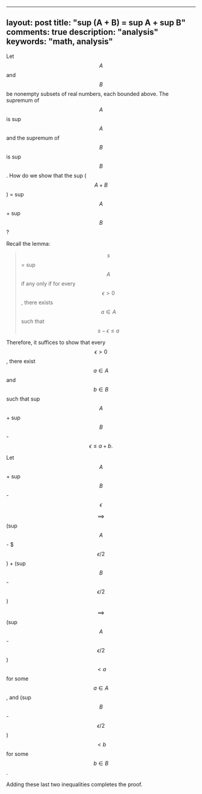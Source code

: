 
---
layout: post
title: "sup (A + B) = sup A + sup B"
comments: true
description: "analysis"
keywords: "math, analysis"
---

Let $$A$$ and $$B$$ be nonempty subsets of real numbers, each bounded above. The supremum of $$A$$ is sup $$A$$ and the supremum of $$B$$ is sup $$B$$. How do we show that the sup ($$A + B$$) = sup $$A$$ + sup $$B$$?

Recall the lemma:

> $$s$$ = sup $$A$$ if any only if for every $$\epsilon > 0$$, there exists $$a \in A$$ such that $$s - \epsilon \leq a$$


Therefore, it suffices to show that every $$\epsilon > 0$$, there exist $$a \in A$$ and $$b \in B$$ such that sup $$A$$ + sup $$B$$ - $$\epsilon \leq a + b.$$

Let $$A$$ + sup $$B$$ - $$\epsilon$$

$$\implies$$ (sup $$A$$ - $$$\epsilon/2$$) + (sup $$B$$ - $$\epsilon/2$$)

$$\implies$$ (sup $$A$$ - $$\epsilon/2$$) $$< a$$ for some $$a \in A$$, and (sup $$B$$ - $$\epsilon/2$$) $$< b$$ for some $$b \in B$$.

Adding these last two inequalities completes the proof.

